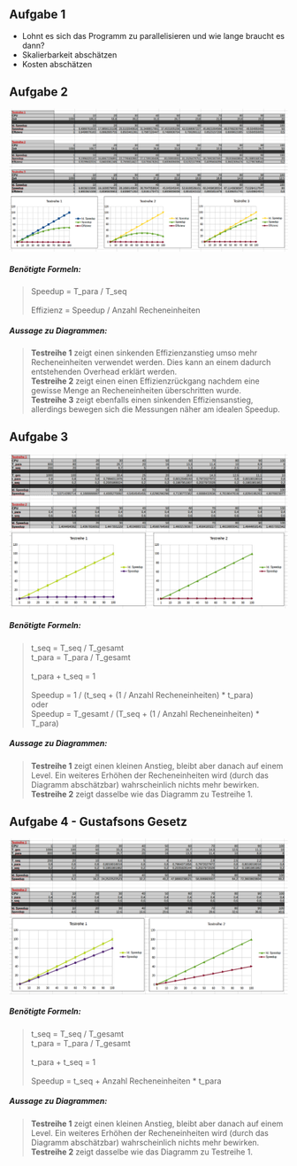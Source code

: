 ## Aufgabe 1

* Lohnt es sich das Programm zu parallelisieren und wie lange braucht es dann?
* Skalierbarkeit abschätzen
* Kosten abschätzen

## Aufgabe 2

![Berechnung2](https://github.com/KingMus/hpc-aufgaben/blob/master/aufgabenblatt3_loesung/scr_bilder/AB3_Aufgabe2.png)

##### Benötigte Formeln:

> Speedup = T_para / T_seq <br> <br>
> Effizienz = Speedup / Anzahl Recheneinheiten <br>

##### Aussage zu Diagrammen:

> **Testreihe 1** zeigt einen sinkenden Effizienzanstieg umso mehr Recheneinheiten verwendet werden.
Dies kann an einem dadurch entstehenden Overhead erklärt werden. <br>
> **Testreihe 2** zeigt einen einen Effizienzrückgang nachdem eine gewisse Menge an Recheneinheiten überschritten wurde. <br>
> **Testreihe 3** zeigt ebenfalls einen sinkenden Effiziensanstieg, allerdings bewegen sich die Messungen näher am idealen Speedup. <br>

## Aufgabe 3

![Berechnung3](https://github.com/KingMus/hpc-aufgaben/blob/master/aufgabenblatt3_loesung/scr_bilder/AB3_Aufgabe3.png)

##### Benötigte Formeln:

> t_seq = T_seq / T_gesamt <br>
> t_para = T_para / T_gesamt <br> <br>
> t_para + t_seq = 1 <br> <br>
> Speedup = 1 / (t_seq + (1 / Anzahl Recheneinheiten) * t_para) <br>
> oder <br>
> Speedup = T_gesamt / (T_seq + (1 / Anzahl Recheneinheiten) * T_para) <br>

##### Aussage zu Diagrammen:

> **Testreihe 1** zeigt einen kleinen Anstieg, bleibt aber danach auf einem Level.
Ein weiteres Erhöhen der Recheneinheiten wird (durch das Diagramm abschätzbar) wahrscheinlich nichts mehr bewirken. <br>
> **Testreihe 2** zeigt dasselbe wie das Diagramm zu Testreihe 1. <br>

## Aufgabe 4 - Gustafsons Gesetz

![Berechnung4](https://github.com/KingMus/hpc-aufgaben/blob/master/aufgabenblatt3_loesung/scr_bilder/AB3_Aufgabe4.png)

##### Benötigte Formeln:

> t_seq = T_seq / T_gesamt <br>
> t_para = T_para / T_gesamt <br> <br>
> t_para + t_seq = 1 <br> <br>
> Speedup = t_seq + Anzahl Recheneinheiten * t_para <br>

##### Aussage zu Diagrammen:

> **Testreihe 1** zeigt einen kleinen Anstieg, bleibt aber danach auf einem Level.
Ein weiteres Erhöhen der Recheneinheiten wird (durch das Diagramm abschätzbar) wahrscheinlich nichts mehr bewirken. <br>
> **Testreihe 2** zeigt dasselbe wie das Diagramm zu Testreihe 1. <br>

